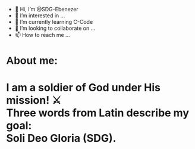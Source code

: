 - 👋 Hi, I’m @SDG-Ebenezer
- 👀 I’m interested in ...
- 🌱 I’m currently learning C-Code
- 💞️ I’m looking to collaborate on ...
- 📫 How to reach me ...

<!---
SDG-Ebenezer/SDG-Ebenezer is a ✨ special ✨ repository because its `README.md` (this file) appears on your GitHub profile.
You can click the Preview link to take a look at your changes.
--->

<h1 style="font-family:Trebuchet, Helvetica, Arial, sans serif;">About me:<h1>
  <p>I am a soldier of God under His mission! ⚔️
    <br>
    Three words from Latin describe my goal:
    <br>
    <b>S</b>oli <b>D</b>eo <b>G</b>loria (SDG).
  </p>
</h1>
